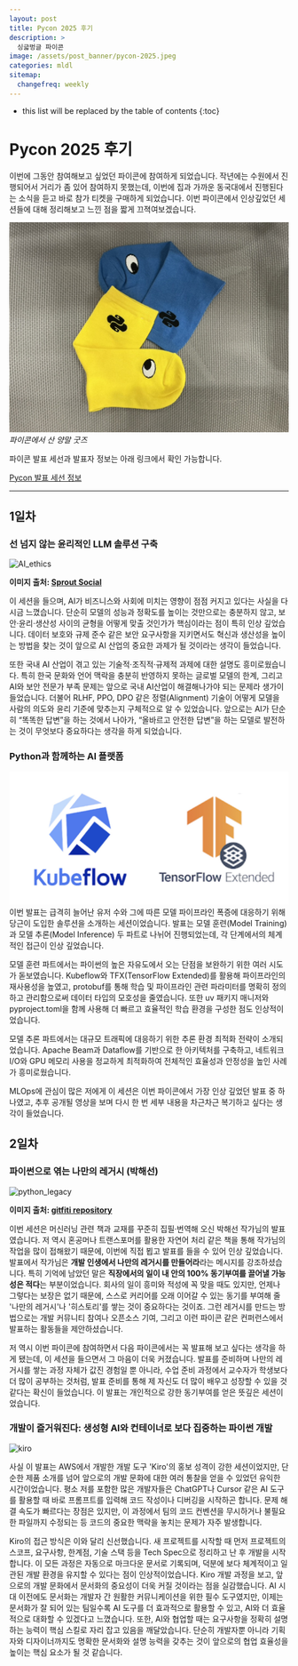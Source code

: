 ```yaml
---
layout: post
title: Pycon 2025 후기
description: >
  싱긃벙글 파이콘
image: /assets/post_banner/pycon-2025.jpeg
categories: mldl
sitemap:
  changefreq: weekly
---
```


* this list will be replaced by the table of contents
{:toc}

# Pycon 2025 후기



이번에 그동안 참여해보고 싶었던 파이콘에 참여하게 되었습니다. 작년에는 수원에서 진행되어서 거리가 좀 있어 참여하지 못했는데, 이번에 집과 가까운 동국대에서 진행된다는 소식을 듣고 바로 참가 티켓을 구매하게 되었습니다. 이번 파이콘에서 인상깊었던 세션들에 대해 정리해보고 느낀 점을 짧게 끄젹여보겠습니다.

![alt text](../../assets/img/2025-08-30-pycon-2025/pycon-goods.jpeg)
*파이콘에서 산 양말 굿즈*

파이콘 발표 세선과 발표자 정보는 아래 링크에서 확인 가능합니다.

[Pycon 발표 세선 정보](https://2025.pycon.kr/sessions/timetable)

---

## 1일차

### 선 넘지 않는 윤리적인 LLM 솔루션 구축

![AI_ethics](https://media.sproutsocial.com/uploads/2023/08/AI-ethics-Final.png)

**이미지 출처: [Sprout Social](https://sproutsocial.com/insights/ai-ethics/)**

이 세션을 들으며, AI가 비즈니스와 사회에 미치는 영향이 점점 커지고 있다는 사실을 다시금 느꼈습니다. 단순히 모델의 성능과 정확도를 높이는 것만으로는 충분하지 않고, 보안·윤리·생산성 사이의 균형을 어떻게 맞출 것인가가 핵심이라는 점이 특히 인상 깊었습니다. 데이터 보호와 규제 준수 같은 보안 요구사항을 지키면서도 혁신과 생산성을 높이는 방법을 찾는 것이 앞으로 AI 산업의 중요한 과제가 될 것이라는 생각이 들었습니다.

또한 국내 AI 산업이 겪고 있는 기술적·조직적·규제적 과제에 대한 설명도 흥미로웠습니다. 특히 한국 문화와 언어 맥락을 충분히 반영하지 못하는 글로벌 모델의 한계, 그리고 AI와 보안 전문가 부족 문제는 앞으로 국내 AI산업이 해결해나가야 되는 문제라 생가이 들었습니다. 더불어 RLHF, PPO, DPO 같은 정렬(Alignment) 기술이 어떻게 모델을 사람의 의도와 윤리 기준에 맞추는지 구체적으로 알 수 있었습니다. 앞으로는 AI가 단순히 “똑똑한 답변”을 하는 것에서 나아가, “올바르고 안전한 답변”을 하는 모델로 발전하는 것이 무엇보다 중요하다는 생각을 하게 되었습니다.

### Python과 함께하는 AI 플랫폼

![karrot_kubeflow](/assets/img/2025-08-30-pycon-2025/karrot-ml-infra.jpeg)
이번 발표는 급격히 늘어난 유저 수와 그에 따른 모델 파이프라인 폭증에 대응하기 위해 당근이 도입한 솔루션을 소개하는 세션이었습니다. 발표는 모델 훈련(Model Training)과 모델 추론(Model Inference) 두 파트로 나뉘어 진행되었는데, 각 단계에서의 체계적인 접근이 인상 깊었습니다.

모델 훈련 파트에서는 파이썬의 높은 자유도에서 오는 단점을 보완하기 위한 여러 시도가 돋보였습니다. Kubeflow와 TFX(TensorFlow Extended)를 활용해 파이프라인의 재사용성을 높였고, protobuf를 통해 학습 및 파이프라인 관련 파라미터를 명확히 정의하고 관리함으로써 데이터 타입의 모호성을 줄였습니다. 또한 uv 패키지 매니저와 pyproject.toml을 함께 사용해 더 빠르고 효율적인 학습 환경을 구성한 점도 인상적이었습니다.

모델 추론 파트에서는 대규모 트래픽에 대응하기 위한 추론 환경 최적화 전략이 소개되었습니다. Apache Beam과 Dataflow를 기반으로 한 아키텍처를 구축하고, 네트워크 I/O와 GPU 메모리 사용을 정교하게 최적화하여 전체적인 효율성과 안정성을 높인 사례가 흥미로웠습니다.

MLOps에 관심이 많은 저에게 이 세션은 이번 파이콘에서 가장 인상 깊었던 발표 중 하나였고, 추후 공개될 영상을 보며 다시 한 번 세부 내용을 차근차근 복기하고 싶다는 생각이 들었습니다.

## 2일차

### 파이썬으로 엮는 나만의 레거시 (박해선)

![python_legacy](https://camo.githubusercontent.com/c5c876acafdbde930d87a11a91328a1b57456c14dc58f7e62291c4b6098276f4/68747470733a2f2f7261772e6769746875622e636f6d2f67656c73747564696f732f676974666974692f6d61737465722f676974666974692d73637265656e73686f742e706e67)

**이미지 출처: [gitfiti repository](https://github.com/gelstudios/gitfiti)**

이번 세션은 머신러닝 관련 책과 교재를 꾸준히 집필·번역해 오신 박해선 작가님의 발표였습니다. 저 역시 혼공머나 트랜스포머를 활용한 자연어 처리 같은 책을 통해 작가님의 작업을 많이 접해왔기 때문에, 이번에 직접 뵙고 발표를 들을 수 있어 인상 깊었습니다. 발표에서 작가님은 **개발 인생에서 나만의 레거시를 만들어라**라는 메시지를 강조하셨습니다. 특히 기억에 남았던 말은 **직장에서의 일이 내 안의 100% 동기부여를 끌어낼 가능성은 적다**는 부분이었습니다. 회사의 일이 흥미와 적성에 꼭 맞을 때도 있지만, 언제나 그렇다는 보장은 없기 때문에, 스스로 커리어를 오래 이어갈 수 있는 동기를 부여해 줄 '나만의 레거시'나 '히스토리'를 쌓는 것이 중요하다는 것이죠. 그런 레거시를 만드는 방법으로는 개발 커뮤니티 참여나 오픈소스 기여, 그리고 이런 파이콘 같은 컨퍼런스에서 발표하는 활동들을 제안하셨습니다.

저 역시 이번 파이콘에 참여하면서 다음 파이콘에서는 꼭 발표해 보고 싶다는 생각을 하게 됐는데, 이 세션을 들으면서 그 마음이 더욱 커졌습니다. 발표를 준비하며 나만의 레거시를 쌓는 과정 자체가 값진 경험일 뿐 아니라, 수업 준비 과정에서 교수자가 학생보다 더 많이 공부하는 것처럼, 발표 준비를 통해 제 자신도 더 많이 배우고 성장할 수 있을 것 같다는 확신이 들었습니다. 이 발표는 개인적으로 강한 동기부여를 얻은 뜻깊은 세션이었습니다.

### 개발이 즐거워진다: 생성형 AI와 컨테이너로 보다 집중하는 파이썬 개발

![kiro](https://kiro.dev/images/blogs/introducing-kiro/0-kiro-circle.png?h=937277ed)

사실 이 발표는 AWS에서 개발한 개발 도구 'Kiro'의 홍보 성격이 강한 세션이었지만, 단순한 제품 소개를 넘어 앞으로의 개발 문화에 대한 여러 통찰을 얻을 수 있었던 유익한 시간이었습니다. 평소 저를 포함한 많은 개발자들은 ChatGPT나 Cursor 같은 AI 도구를 활용할 때 바로 프롬프트를 입력해 코드 작성이나 디버깅을 시작하곤 합니다. 문제 해결 속도가 빠르다는 장점은 있지만, 이 과정에서 팀의 코드 컨벤션을 무시하거나 불필요한 파일까지 수정되는 등 코드의 중요한 맥락을 놓치는 문제가 자주 발생합니다.

Kiro의 접근 방식은 이와 달리 신선했습니다. 새 프로젝트를 시작할 때 먼저 프로젝트의 스코프, 요구사항, 한계점, 기술 스택 등을 Tech Spec으로 정리하고 난 후 개발을 시작합니다. 이 모든 과정은 자동으로 마크다운 문서로 기록되며, 덕분에 보다 체계적이고 일관된 개발 환경을 유지할 수 있다는 점이 인상적이었습니다. Kiro 개발 과정을 보고, 앞으로의 개발 문화에서 문서화의 중요성이 더욱 커질 것이라는 점을 실감했습니다. AI 시대 이전에도 문서화는 개발자 간 원활한 커뮤니케이션을 위한 필수 도구였지만, 이제는 문서화가 잘 되어 있는 팀일수록 AI 도구를 더 효과적으로 활용할 수 있고, AI와 더 효율적으로 대화할 수 있겠다고 느꼈습니다. 또한, AI와 협업할 때는 요구사항을 정확히 설명하는 능력이 핵심 스킬로 자리 잡고 있음을 깨달았습니다. 단순히 개발자뿐 아니라 기획자와 디자이너까지도 명확한 문서화와 설명 능력을 갖추는 것이 앞으로의 협업 효율성을 높이는 핵심 요소가 될 것 같습니다.

